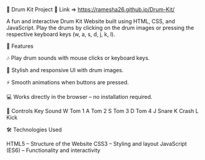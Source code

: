 🥁 Drum Kit Project
🔗 Link => https://ramesha26.github.io/Drum-Kit/


A fun and interactive Drum Kit Website built using HTML, CSS, and JavaScript.
Play the drums by clicking on the drum images or pressing the respective keyboard keys (w, a, s, d, j, k, l).

🚀 Features

🎶 Play drum sounds with mouse clicks or keyboard keys.

🎨 Stylish and responsive UI with drum images.

⚡ Smooth animations when buttons are pressed.

💻 Works directly in the browser – no installation required.

🎹 Controls
Key	Sound
W	Tom 1
A	Tom 2
S	Tom 3
D	Tom 4
J	Snare
K	Crash
L	Kick

🛠️ Technologies Used

HTML5 – Structure of the Website
CSS3 – Styling and layout
JavaScript (ES6) – Functionality and interactivity
